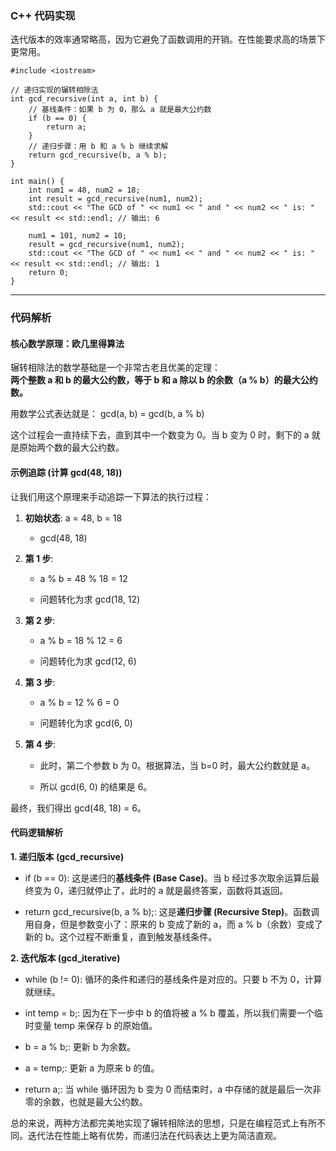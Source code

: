 
### C++ 代码实现


迭代版本的效率通常略高，因为它避免了函数调用的开销。在性能要求高的场景下更常用。

```
#include <iostream>

// 递归实现的辗转相除法
int gcd_recursive(int a, int b) {
    // 基线条件：如果 b 为 0，那么 a 就是最大公约数
    if (b == 0) {
        return a;
    }
    // 递归步骤：用 b 和 a % b 继续求解
    return gcd_recursive(b, a % b);
}

int main() {
    int num1 = 48, num2 = 18;
    int result = gcd_recursive(num1, num2);
    std::cout << "The GCD of " << num1 << " and " << num2 << " is: " << result << std::endl; // 输出: 6

    num1 = 101, num2 = 10;
    result = gcd_recursive(num1, num2);
    std::cout << "The GCD of " << num1 << " and " << num2 << " is: " << result << std::endl; // 输出: 1
    return 0;
}

```

---

### 代码解析

#### 核心数学原理：欧几里得算法

辗转相除法的数学基础是一个非常古老且优美的定理：  
**两个整数 a 和 b 的最大公约数，等于 b 和 a 除以 b 的余数（a % b）的最大公约数。**

用数学公式表达就是： gcd(a, b) = gcd(b, a % b)

这个过程会一直持续下去，直到其中一个数变为 0。当 b 变为 0 时，剩下的 a 就是原始两个数的最大公约数。

#### 示例追踪 (计算 gcd(48, 18))

让我们用这个原理来手动追踪一下算法的执行过程：

1. **初始状态**: a = 48, b = 18
    
    - gcd(48, 18)
        
2. **第 1 步**:
    
    - a % b = 48 % 18 = 12
        
    - 问题转化为求 gcd(18, 12)
        
3. **第 2 步**:
    
    - a % b = 18 % 12 = 6
        
    - 问题转化为求 gcd(12, 6)
        
4. **第 3 步**:
    
    - a % b = 12 % 6 = 0
        
    - 问题转化为求 gcd(6, 0)
        
5. **第 4 步**:
    
    - 此时，第二个参数 b 为 0。根据算法，当 b=0 时，最大公约数就是 a。
        
    - 所以 gcd(6, 0) 的结果是 6。
        

最终，我们得出 gcd(48, 18) = 6。

#### 代码逻辑解析

**1. 递归版本 (gcd_recursive)**

- if (b == 0): 这是递归的**基线条件 (Base Case)**。当 b 经过多次取余运算后最终变为 0，递归就停止了，此时的 a 就是最终答案，函数将其返回。
    
- return gcd_recursive(b, a % b);: 这是**递归步骤 (Recursive Step)**。函数调用自身，但是参数变小了：原来的 b 变成了新的 a，而 a % b（余数）变成了新的 b。这个过程不断重复，直到触发基线条件。
    

**2. 迭代版本 (gcd_iterative)**

- while (b != 0): 循环的条件和递归的基线条件是对应的。只要 b 不为 0，计算就继续。
    
- int temp = b;: 因为在下一步中 b 的值将被 a % b 覆盖，所以我们需要一个临时变量 temp 来保存 b 的原始值。
    
- b = a % b;: 更新 b 为余数。
    
- a = temp;: 更新 a 为原来 b 的值。
    
- return a;: 当 while 循环因为 b 变为 0 而结束时，a 中存储的就是最后一次非零的余数，也就是最大公约数。
    

总的来说，两种方法都完美地实现了辗转相除法的思想，只是在编程范式上有所不同。迭代法在性能上略有优势，而递归法在代码表达上更为简洁直观。
